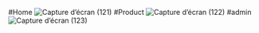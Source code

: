 #Home
![Capture d’écran (121)](https://github.com/lahssiki/e-commerce-php/assets/81477694/92297ba4-2b6d-49ff-bb47-66a6007a954c)
#Product
![Capture d’écran (122)](https://github.com/lahssiki/e-commerce-php/assets/81477694/b75188f1-198a-4214-8325-c9da802966e0)
#admin
![Capture d’écran (123)](https://github.com/lahssiki/e-commerce-php/assets/81477694/eb73d072-8cd4-49bc-9ec6-94b91f807a7f)


